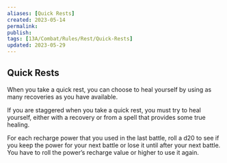 ```yaml
---
aliases: [Quick Rests]
created: 2023-05-14
permalink: 
publish: 
tags: [13A/Combat/Rules/Rest/Quick-Rests]
updated: 2023-05-29
---
```


## Quick Rests

When you take a quick rest, you can choose to heal yourself by using as many recoveries as you have available.

If you are staggered when you take a quick rest, you must try to heal yourself, either with a recovery or from a spell that provides some true healing.

For each recharge power that you used in the last battle, roll a d20 to see if you keep the power for your next battle or lose it until after your next battle. You have to roll the power’s recharge value or higher to use it again.